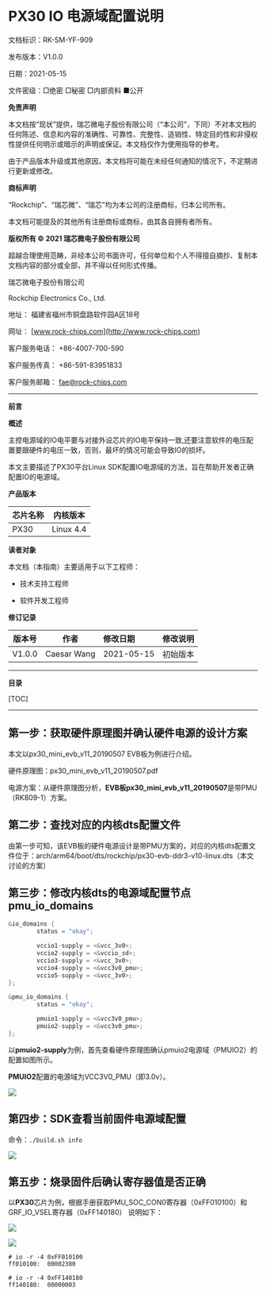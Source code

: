 # PX30 IO 电源域配置说明

文档标识：RK-SM-YF-909

发布版本：V1.0.0

日期：2021-05-15

文件密级：□绝密   □秘密   □内部资料   ■公开

**免责声明**

本文档按“现状”提供，瑞芯微电子股份有限公司（“本公司”，下同）不对本文档的任何陈述、信息和内容的准确性、可靠性、完整性、适销性、特定目的性和非侵权性提供任何明示或暗示的声明或保证。本文档仅作为使用指导的参考。

由于产品版本升级或其他原因，本文档将可能在未经任何通知的情况下，不定期进行更新或修改。

**商标声明**

“Rockchip”、“瑞芯微”、“瑞芯”均为本公司的注册商标，归本公司所有。

本文档可能提及的其他所有注册商标或商标，由其各自拥有者所有。

**版权所有 © 2021 瑞芯微电子股份有限公司**

超越合理使用范畴，非经本公司书面许可，任何单位和个人不得擅自摘抄、复制本文档内容的部分或全部，并不得以任何形式传播。

瑞芯微电子股份有限公司

Rockchip Electronics Co., Ltd.

地址：     福建省福州市铜盘路软件园A区18号

网址：     [www.rock-chips.com](http://www.rock-chips.com)

客户服务电话： +86-4007-700-590

客户服务传真： +86-591-83951833

客户服务邮箱： [fae@rock-chips.com](mailto:fae@rock-chips.com)

---

**前言**

**概述**

主控电源域的IO电平要与对接外设芯片的IO电平保持一致,还要注意软件的电压配置要跟硬件的电压一致，否则，最坏的情况可能会导致IO的损坏。

本文主要描述了PX30平台Linux SDK配置IO电源域的方法，旨在帮助开发者正确配置IO的电源域。

**产品版本**

| **芯片名称** | **内核版本** |
| ------------ | ------------ |
| PX30 | Linux 4.4 |

**读者对象**

本文档（本指南）主要适用于以下工程师：

- 技术支持工程师

- 软件开发工程师

**修订记录**

| **版本号** | **作者** | **修改日期** | **修改说明** |
| ---------- | --------| :--------- | ------------ |
| V1.0.0 | Caesar Wang | 2021-05-15 | 初始版本     |

---

**目录**

[TOC]

---

## 第一步：获取硬件原理图并确认硬件电源的设计方案

本文以px30_mini_evb_v11_20190507 EVB板为例进行介绍。

硬件原理图：px30_mini_evb_v11_20190507.pdf

电源方案：从硬件原理图分析，**EVB板px30_mini_evb_v11_20190507**是带PMU（RK809-1）方案。

## 第二步：查找对应的内核dts配置文件

由第一步可知，该EVB板的硬件电源设计是带PMU方案的，对应的内核dts配置文件位于：arch/arm64/boot/dts/rockchip/px30-evb-ddr3-v10-linux.dts（本文讨论的方案）

## 第三步：修改内核dts的电源域配置节点pmu_io_domains

```c
&io_domains {
        status = "okay";

        vccio1-supply = <&vcc_3v0>;
        vccio2-supply = <&vccio_sd>;
        vccio3-supply = <&vcc_3v0>;
        vccio4-supply = <&vcc3v0_pmu>;
        vccio5-supply = <&vcc_3v0>;
};

&pmu_io_domains {
        status = "okay";

        pmuio1-supply = <&vcc3v0_pmu>;
        pmuio2-supply = <&vcc3v0_pmu>;
};
```

以**pmuio2-supply**为例，首先查看硬件原理图确认pmuio2电源域（PMUIO2）的配置如图所示。

**PMUIO2**配置的电源域为VCC3V0_PMU（即3.0v）。

![](resources/PMUIO2_VDD_01.png)

## 第四步：SDK查看当前固件电源域配置

命令：`./build.sh info`

![](resources/SDK_BUILD_INFO.png)

## 第五步：烧录固件后确认寄存器值是否正确

以**PX30**芯片为例，根据手册获取PMU_SOC_CON0寄存器（0xFF010100）和 GRF_IO_VSEL寄存器（0xFF140180） 说明如下：

![](resources/PMUGRF_SOC_CON0_PX30.png)

![](resources/GRF_IO_VSEL_PX30.png)

```shell
# io -r -4 0xFF010100
ff010100:  00002380

# io -r -4 0xFF140180
ff140180:  00000003
```
